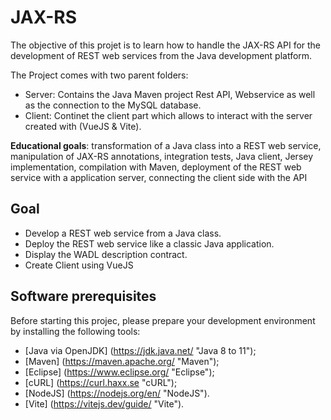 # JAX-RS

The objective of this projet is to learn how to handle the JAX-RS API for the development of REST web services from the Java development platform.

The Project comes with two parent folders:

* Server: Contains the Java Maven project Rest API, Webservice as well as the connection to the MySQL database.
* Client: Continet the client part which allows to interact with the server created with (VueJS & Vite).


**Educational goals**: transformation of a Java class into a REST web service, manipulation of JAX-RS annotations, integration tests, Java client, Jersey implementation, compilation with Maven, deployment of the REST web service with a application server, connecting the client side with the API 


## Goal

* Develop a REST web service from a Java class.
* Deploy the REST web service like a classic Java application.
* Display the WADL description contract.
* Create Client using VueJS 


## Software prerequisites

Before starting this projec, please prepare your development environment by installing the following tools:

* [Java via OpenJDK] (https://jdk.java.net/ "Java 8 to 11");
* [Maven] (https://maven.apache.org/ "Maven");
* [Eclipse] (https://www.eclipse.org/ "Eclipse");
* [cURL] (https://curl.haxx.se "cURL");
* [NodeJS] (https://nodejs.org/en/ "NodeJS"). 
* [Vite] (https://vitejs.dev/guide/ "Vite").